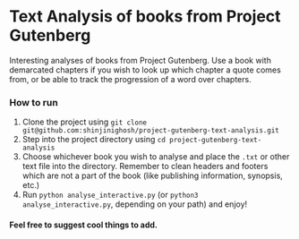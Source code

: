 # Text Analysis of books from Project Gutenberg

Interesting analyses of books from Project Gutenberg. Use a book with demarcated chapters if you wish to look up which chapter a quote comes from, or be able to track the progression of a word over chapters.

### How to run

1.  Clone the project using `git clone git@github.com:shinjinighosh/project-gutenberg-text-analysis.git`
2.  Step into the project directory using `cd project-gutenberg-text-analysis`
3.  Choose whichever book you wish to analyse and place the `.txt` or other text file into the directory. Remember to clean headers and footers which are not a part of the book (like publishing information, synopsis, etc.)
4.  Run `python analyse_interactive.py` (or `python3 analyse_interactive.py`, depending on your path) and enjoy!  

#### Feel free to suggest cool things to add.
